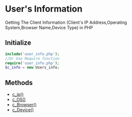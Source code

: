 # User's Information
Getting The Client Information (Client's IP Address,Operating System,Browser Name,Device Type) in PHP 

## Initialize
```php
include('user_info.php');
//Or Use Require function
require('user_info.php');
$c_info = new Users_info;
```
## Methods

* [c_ip()](#c_ip)
* [c_OS()](#c_OS)
* [c_Browser()](#c_Browser)
* [c_Device()](#c_Device)
